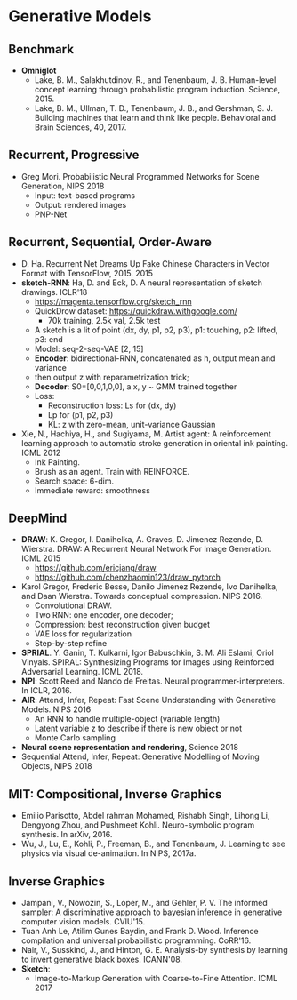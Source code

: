 # Generative Models

## Benchmark
- **Omniglot**
	- Lake, B. M., Salakhutdinov, R., and Tenenbaum, J. B. Human-level concept learning through probabilistic program induction. Science, 2015.
	- Lake, B. M., Ullman, T. D., Tenenbaum, J. B., and Gershman, S. J. Building machines that learn and think like people. Behavioral and Brain Sciences, 40, 2017.

## Recurrent, Progressive	
- Greg Mori. Probabilistic Neural Programmed Networks for Scene Generation, NIPS 2018
	- Input: text-based programs
    - Output: rendered images
    - PNP-Net

## Recurrent, Sequential, Order-Aware
- D. Ha. Recurrent Net Dreams Up Fake Chinese Characters in Vector Format with TensorFlow, 2015. 2015
- **sketch-RNN**: Ha, D. and Eck, D. A neural representation of sketch drawings. ICLR'18
	- https://magenta.tensorflow.org/sketch_rnn
	- QuickDrow dataset: https://quickdraw.withgoogle.com/
		- 70k training, 2.5k val, 2.5k test
	- A sketch is a lit of point (dx, dy, p1, p2, p3), p1: touching, p2: lifted, p3: end
	- Model: seq-2-seq-VAE [2, 15]
	- **Encoder**: bidirectional-RNN, concatenated as h, output mean and variance
	- then output z with reparametrization trick;
	- **Decoder**: S0=[0,0,1,0,0], a x, y ~ GMM trained together
	- Loss:
		- Reconstruction loss: Ls for (dx, dy)
		- Lp for (p1, p2, p3)
		- KL: z with zero-mean, unit-variance Gaussian
- Xie, N., Hachiya, H., and Sugiyama, M. Artist agent: A reinforcement learning approach to automatic stroke generation in oriental ink painting. ICML 2012
	- Ink Painting.
	- Brush as an agent. Train with REINFORCE.
	- Search space: 6-dim.
	- Immediate reward: smoothness

## DeepMind
- **DRAW**: K. Gregor, I. Danihelka, A. Graves, D. Jimenez Rezende, D. Wierstra. DRAW: A Recurrent Neural Network For Image Generation. ICML 2015
	- https://github.com/ericjang/draw
	- https://github.com/chenzhaomin123/draw_pytorch
-  Karol Gregor, Frederic Besse, Danilo Jimenez Rezende, Ivo Danihelka, and Daan Wierstra. Towards conceptual compression. NIPS 2016.
	- Convolutional DRAW.
	- Two RNN: one encoder, one decoder;
	- Compression: best reconstruction given budget
	- VAE loss for regularization
	- Step-by-step refine
- **SPRIAL**. Y. Ganin, T. Kulkarni, Igor Babuschkin, S. M. Ali Eslami, Oriol Vinyals. SPIRAL: Synthesizing Programs for Images using Reinforced Adversarial Learning. ICML 2018.
- **NPI**:  Scott Reed and Nando de Freitas. Neural programmer-interpreters. In ICLR, 2016.
- **AIR**: Attend, Infer, Repeat: Fast Scene Understanding with Generative Models. NIPS 2016
	- An RNN to handle multiple-object (variable length)
	- Latent variable z to describe if there is new object or not
	- Monte Carlo sampling
- **Neural scene representation and rendering**, Science 2018
- Sequential Attend, Infer, Repeat: Generative Modelling of Moving Objects, NIPS 2018

## MIT: Compositional, Inverse Graphics
- Emilio Parisotto, Abdel rahman Mohamed, Rishabh Singh, Lihong Li, Dengyong Zhou, and Pushmeet Kohli. Neuro-symbolic program synthesis. In arXiv, 2016.
- Wu, J., Lu, E., Kohli, P., Freeman, B., and Tenenbaum, J. Learning to see physics via visual de-animation. In NIPS, 2017a.

## Inverse Graphics
- Jampani, V., Nowozin, S., Loper, M., and Gehler, P. V. The informed sampler: A discriminative approach to bayesian inference in generative computer vision models. CVIU'15.
- Tuan Anh Le, Atilim Gunes Baydin, and Frank D. Wood. Inference compilation and universal probabilistic programming. CoRR'16.	
- Nair, V., Susskind, J., and Hinton, G. E. Analysis-by synthesis by learning to invert generative black boxes. ICANN'08.
- **Sketch**:
	- Image-to-Markup Generation with Coarse-to-Fine Attention. ICML 2017
